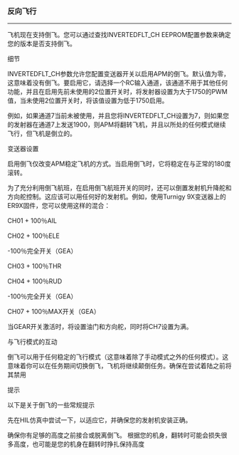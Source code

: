 ### 反向飞行

---

飞机现在支持倒飞。您可以通过查找INVERTEDFLT\_CH EEPROM配置参数来确定您的版本是否支持倒飞。

细节

INVERTEDFLT\_CH参数允许您配置变送器开关以启用APM的倒飞。默认值为零，这意味着没有倒飞。要启用它，请选择一个RC输入通道，该通道不用于其他任何功能，并且在启用先前未使用的2位置开关时，将发射器设置为大于1750的PWM值，当未使用2位置开关时，将该值设置为低于1750启用。

例如，如果通道7当前未被使用，并且您将INVERTEDFLT\_CH设置为7，则如果您的发射器在通道7上发送1900，则APM将翻转飞机，并且以所处的任何模式继续飞行，但飞机是倒立的。

变送器设置

启用倒飞仅改变APM稳定飞机的方式。当启用倒飞时，它将稳定在与正常的180度滚转。

为了充分利用倒飞航班，在启用倒飞航班开关的同时，还可以倒置发射机升降舵和方向舵控制。这应该可以用任何好的发射机。例如，使用Turnigy 9X变送器上的ER9X固件，您可以使用这样的混合：

CH01 + 100％AIL

CH02 + 100％ELE

-100％完全开关（GEA）

CH03 + 100％THR

CH04 + 100％RUD

-100％完全开关（GEA）

CH07 + 100％MAX开关（GEA）

当GEAR开关激活时，将设置油门和方向舵，同时将CH7设置为满。

与飞行模式的互动

倒飞可以用于任何稳定的飞行模式（这意味着除了手动模式之外的任何模式）。这意味着你可以在任务期间切换倒飞，飞机将继续颠倒任务。确保在尝试着陆之前将其禁用

提示

以下是关于倒飞的一些常规提示



先在HIL仿真中尝试一下，以适应它，并确保您的发射机安装正确。

确保你有足够的高度之前接合或脱离倒飞。 根据您的机身，翻转时可能会损失很多高度，也可能是您的机身在翻转时挣扎保持高度

